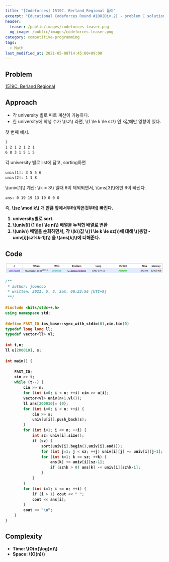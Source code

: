 ```yaml
---
title: "[Codeforces] 1519C. Berland Regional 풀이"
excerpt: "Educational Codeforces Round #108(Div.2) - problem C solution"
header:
  teaser: /public/images/codeforces-teaser.png
  og_image: /public/images/codeforces-teaser.png
category: competitive-programming
tags:
  - Math
last_modified_at: 2021-05-08T14:45:00+09:00
---
```


## Problem

[1519C. Berland Regional](http://codeforces.com/contest/1519/problem/C)

## Approach

- 각 university 별로 따로 계산이 가능하다.
- 한 university에 학생 수가 \\(sz\\) 라면, \\(1 \le k \le sz\\) 인 k값에만 영향이 있다.

첫 번째 예시.

```
7
1 2 1 2 1 2 1
6 8 3 1 5 1 5
```

각 university 별로 list에 담고, sorting하면

```
univ[1]: 3 5 5 6
univ[2]: 1 1 8
```

\\(univ[1]\\) 계산: \\(k = 3\\) 일때 6이 제외되면서, \\(ans[3]\\)에만 6이 빠진다.

```
ans: 0 19 19 13 19 0 0 0
```

즉, <b> \\(sz \mod k\\) 개 만큼 앞에서부터(작은것부터) 빠진다.

1. university별로 sort.
2. \\(univ[i] (1 \le i \le n)\\) 배열을 누적합 배열로 변환
3. \\(univ\\) 배열을 순회하면서, 각 \\(k\\)값 \\((1 \le k \le sz)\\)에 대해 \\((총합 - univ[i][sz\%k-1])\\) 을 \\(ans[k]\\)에 더해준다.

## Code

<img src="/public/images/codeforces-1519C-result.png"/>

```cpp
/**
 * author: jooncco
 * written: 2021. 5. 8. Sat. 00:22:56 [UTC+9]
 **/

#include <bits/stdc++.h>
using namespace std;

#define FAST_IO ios_base::sync_with_stdio(0),cin.tie(0)
typedef long long ll;
typedef vector<ll> vl;

int t,n;
ll u[200010], s;

int main() {

    FAST_IO;
    cin >> t;
    while (t--) {
        cin >> n;
        for (int i=0; i < n; ++i) cin >> u[i];
        vector<vl> univ(n+1,vl());
        ll ans[200010]= {0};
        for (int i=0; i < n; ++i) {
            cin >> s;
            univ[u[i]].push_back(s);
        }
        for (int i=1; i <= n; ++i) {
            int sz= univ[i].size();
            if (sz) {
                sort(univ[i].begin(),univ[i].end());
                for (int j=1; j < sz; ++j) univ[i][j] += univ[i][j-1];
                for (int k=1; k <= sz; ++k) {
                    ans[k] += univ[i][sz-1];
                    if (sz%k > 0) ans[k] -= univ[i][sz%k-1];
                }
            }
        }
        for (int i=1; i <= n; ++i) {
            if (i > 1) cout << " ";
            cout << ans[i];
        }
        cout << "\n";
    }
}
```

## Complexity

- Time: \\(O(n{\log}n)\\)
- Space: \\(O(n)\\)
